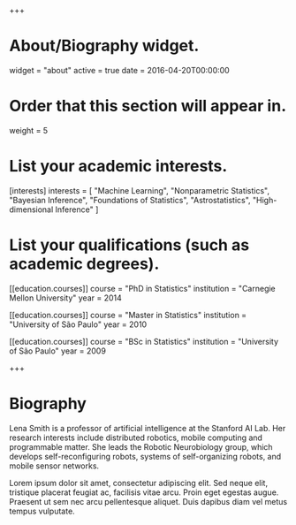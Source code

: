 +++
# About/Biography widget.
widget = "about"
active = true
date = 2016-04-20T00:00:00

# Order that this section will appear in.
weight = 5

# List your academic interests.
[interests]
  interests = [
    "Machine Learning",
    "Nonparametric Statistics",
    "Bayesian Inference",
    "Foundations of Statistics",
    "Astrostatistics",
    "High-dimensional Inference"
  ]

# List your qualifications (such as academic degrees).
[[education.courses]]
  course = "PhD in Statistics"
  institution = "Carnegie Mellon University"
  year = 2014

[[education.courses]]
  course = "Master in Statistics"
  institution = "University of São Paulo"
  year = 2010

[[education.courses]]
  course = "BSc in Statistics"
  institution = "University of São Paulo"
  year = 2009
 
+++

# Biography

Lena Smith is a professor of artificial intelligence at the Stanford AI Lab. Her research interests include distributed robotics, mobile computing and programmable matter. She leads the Robotic Neurobiology group, which develops self-reconfiguring robots, systems of self-organizing robots, and mobile sensor networks.

Lorem ipsum dolor sit amet, consectetur adipiscing elit. Sed neque elit, tristique placerat feugiat ac, facilisis vitae arcu. Proin eget egestas augue. Praesent ut sem nec arcu pellentesque aliquet. Duis dapibus diam vel metus tempus vulputate. 
